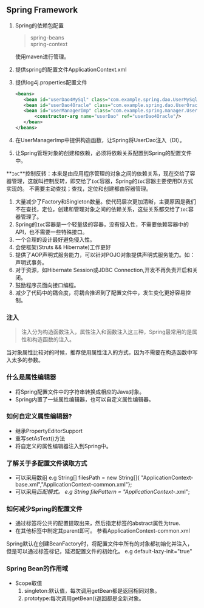 ## Spring Framework
 1. Spring的依赖包配置
    > spring-beans  
    > spring-context  
    
    使用maven进行管理。
 2. 提供spring的配置文件ApplicationContext.xml
 3. 提供log4j.properties配置文件
     ```xml
    <beans>
        <bean id="userDao4MySql" class="com.example.spring.dao.UserMySqlDao"/>
        <bean id="userDao4Oracle" class="com.example.spring.dao.UserOracleDao"/>
        <bean id="userManagerImp" class="com.example.spring.manager.UserManagerImp">
            <constructor-arg name="userDao" ref="userDao4Oracle"/>
        </bean>
    </beans>
    ```
4. 在UserManagerImp中提供构造函数，让Spring将UserDao注入（DI）。
5. 让Spring管理对象的创建和依赖，必须将依赖关系配置到Spring的配置文件中。

**`IoC`**控制反转：本来是由应用程序管理的对象之间的依赖关系，现在交给了容器管理，这就叫控制反转，即交给了`IoC`容器，Spring的`IoC`容器主要使用DI方式实现的。
不需要主动查找；查找，定位和创建都由容器管理。  
1. 大量减少了Factory和Singleton数量。使代码层次更加清晰，主要原因是我们不在查找，定位，创建和管理对象之间的依赖关系，这些关系都交给了`IoC`容器管理了。
2. Spring的`IoC`容器是一个轻量级的容器，没有侵入性，不需要依赖容器中的API，也不需要一些特殊接口。
3. 一个合理的设计最好避免侵入性。
4. 会使框架(Struts && Hibernate)工作更好
5. 提供了AOP声明式服务能力，可以针对POJO对象提供声明式服务能力。如：声明式事务。
6. 对于资源，如Hibernate Session或JDBC Connection,开发不再负责开启和关闭。
7. 鼓励程序员面向接口编程。
8. 减少了代码中的耦合度，将耦合推迟到了配置文件中，发生变化更好容易控制。

### 注入
> 注入分为构造函数注入，属性注入和函数注入这三种，Spring最常用的是属性和构造函数的注入。  

当对象属性比较对的时候，推荐使用属性注入的方式，因为不需要在构造函数中写入太多的参数。

### 什么是属性编辑器
* 将Spring配置文件中的字符串转换成相应的Java对象。  
* Spring内置了一些属性编辑器，也可以自定义属性编辑器。

### 如何自定义属性编辑器?
* 继承PropertyEditorSupport
* 重写setAsText()方法
* 将自定义的属性编辑器注入到Spring中。

### 了解关于多配置文件读取方式
* 可以采用数组 e.g String[] filesPath = new String[]{ "ApplicationContext-base.xml","ApplicationContext-common.xml"};
* 可以采用*匹配模式。 e.g String filePattern = "ApplicationContext-*.xml";

### 如何减少Spring的配置文件
* 通过<bean>标签将公共的配置提取出来，然后指定<bean>标签的abstract属性为true.
* 在其他<bean>标签中制定其parent即可。
参看ApplicationContext-common.xml

Spring默认在创建BeanFactory时，将配置文件中所有的对象都初始化并注入，但是可以通过标签标记，延迟配置文件的初始化。
e.g default-lazy-init="true"

### Spring Bean的作用域
* Scope取值
    1. singleton:默认值，每次调用getBean都是返回相同对象。
    2. prototype:每次调用getBean()返回都是全新对象。